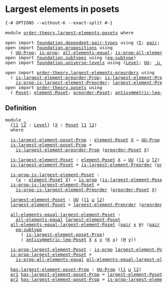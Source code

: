 # Largest elements in posets

<pre class="Agda"><a id="39" class="Symbol">{-#</a> <a id="43" class="Keyword">OPTIONS</a> <a id="51" class="Pragma">--without-K</a> <a id="63" class="Pragma">--exact-split</a> <a id="77" class="Symbol">#-}</a>

<a id="82" class="Keyword">module</a> <a id="89" href="order-theory.largest-elements-posets.html" class="Module">order-theory.largest-elements-posets</a> <a id="126" class="Keyword">where</a>

<a id="133" class="Keyword">open</a> <a id="138" class="Keyword">import</a> <a id="145" href="foundation.dependent-pair-types.html" class="Module">foundation.dependent-pair-types</a> <a id="177" class="Keyword">using</a> <a id="183" class="Symbol">(</a><a id="184" href="foundation-core.dependent-pair-types.html#502" class="Record">Σ</a><a id="185" class="Symbol">;</a> <a id="187" href="foundation-core.dependent-pair-types.html#575" class="InductiveConstructor">pair</a><a id="191" class="Symbol">;</a> <a id="193" href="foundation-core.dependent-pair-types.html#592" class="Field">pr1</a><a id="196" class="Symbol">;</a> <a id="198" href="foundation-core.dependent-pair-types.html#604" class="Field">pr2</a><a id="201" class="Symbol">)</a>
<a id="203" class="Keyword">open</a> <a id="208" class="Keyword">import</a> <a id="215" href="foundation.propositions.html" class="Module">foundation.propositions</a> <a id="239" class="Keyword">using</a>
  <a id="247" class="Symbol">(</a> <a id="249" href="foundation-core.propositions.html#1380" class="Function">UU-Prop</a><a id="256" class="Symbol">;</a> <a id="258" href="foundation-core.propositions.html#1295" class="Function">is-prop</a><a id="265" class="Symbol">;</a> <a id="267" href="foundation-core.propositions.html#2193" class="Function">all-elements-equal</a><a id="285" class="Symbol">;</a> <a id="287" href="foundation-core.propositions.html#2393" class="Function">is-prop-all-elements-equal</a><a id="313" class="Symbol">)</a>
<a id="315" class="Keyword">open</a> <a id="320" class="Keyword">import</a> <a id="327" href="foundation.subtypes.html" class="Module">foundation.subtypes</a> <a id="347" class="Keyword">using</a> <a id="353" class="Symbol">(</a><a id="354" href="foundation-core.subtypes.html#3381" class="Function">eq-subtype</a><a id="364" class="Symbol">)</a>
<a id="366" class="Keyword">open</a> <a id="371" class="Keyword">import</a> <a id="378" href="foundation.universe-levels.html" class="Module">foundation.universe-levels</a> <a id="405" class="Keyword">using</a> <a id="411" class="Symbol">(</a><a id="412" href="Agda.Primitive.html#597" class="Postulate">Level</a><a id="417" class="Symbol">;</a> <a id="419" href="foundation-core.universe-levels.html#222" class="Primitive">UU</a><a id="421" class="Symbol">;</a> <a id="423" href="Agda.Primitive.html#810" class="Primitive Operator">_⊔_</a><a id="426" class="Symbol">)</a>

<a id="429" class="Keyword">open</a> <a id="434" class="Keyword">import</a> <a id="441" href="order-theory.largest-elements-preorders.html" class="Module">order-theory.largest-elements-preorders</a> <a id="481" class="Keyword">using</a>
  <a id="489" class="Symbol">(</a> <a id="491" href="order-theory.largest-elements-preorders.html#549" class="Function">is-largest-element-preorder-Prop</a><a id="523" class="Symbol">;</a> <a id="525" href="order-theory.largest-elements-preorders.html#729" class="Function">is-largest-element-Preorder</a><a id="552" class="Symbol">;</a>
    <a id="558" href="order-theory.largest-elements-preorders.html#877" class="Function">is-prop-is-largest-element-Preorder</a><a id="593" class="Symbol">;</a> <a id="595" href="order-theory.largest-elements-preorders.html#1090" class="Function">largest-element-Preorder</a><a id="619" class="Symbol">)</a>
<a id="621" class="Keyword">open</a> <a id="626" class="Keyword">import</a> <a id="633" href="order-theory.posets.html" class="Module">order-theory.posets</a> <a id="653" class="Keyword">using</a>
  <a id="661" class="Symbol">(</a> <a id="663" href="order-theory.posets.html#731" class="Function">Poset</a><a id="668" class="Symbol">;</a> <a id="670" href="order-theory.posets.html#1145" class="Function">element-Poset</a><a id="683" class="Symbol">;</a> <a id="685" href="order-theory.posets.html#1761" class="Function">preorder-Poset</a><a id="699" class="Symbol">;</a> <a id="701" href="order-theory.posets.html#1983" class="Function">antisymmetric-leq-Poset</a><a id="724" class="Symbol">)</a>
</pre>
## Definition

<pre class="Agda"><a id="754" class="Keyword">module</a> <a id="761" href="order-theory.largest-elements-posets.html#761" class="Module">_</a>
  <a id="765" class="Symbol">{</a><a id="766" href="order-theory.largest-elements-posets.html#766" class="Bound">l1</a> <a id="769" href="order-theory.largest-elements-posets.html#769" class="Bound">l2</a> <a id="772" class="Symbol">:</a> <a id="774" href="Agda.Primitive.html#597" class="Postulate">Level</a><a id="779" class="Symbol">}</a> <a id="781" class="Symbol">(</a><a id="782" href="order-theory.largest-elements-posets.html#782" class="Bound">X</a> <a id="784" class="Symbol">:</a> <a id="786" href="order-theory.posets.html#731" class="Function">Poset</a> <a id="792" href="order-theory.largest-elements-posets.html#766" class="Bound">l1</a> <a id="795" href="order-theory.largest-elements-posets.html#769" class="Bound">l2</a><a id="797" class="Symbol">)</a>
  <a id="801" class="Keyword">where</a>

  <a id="810" href="order-theory.largest-elements-posets.html#810" class="Function">is-largest-element-poset-Prop</a> <a id="840" class="Symbol">:</a> <a id="842" href="order-theory.posets.html#1145" class="Function">element-Poset</a> <a id="856" href="order-theory.largest-elements-posets.html#782" class="Bound">X</a> <a id="858" class="Symbol">→</a> <a id="860" href="foundation-core.propositions.html#1380" class="Function">UU-Prop</a> <a id="868" class="Symbol">(</a><a id="869" href="order-theory.largest-elements-posets.html#766" class="Bound">l1</a> <a id="872" href="Agda.Primitive.html#810" class="Primitive Operator">⊔</a> <a id="874" href="order-theory.largest-elements-posets.html#769" class="Bound">l2</a><a id="876" class="Symbol">)</a>
  <a id="880" href="order-theory.largest-elements-posets.html#810" class="Function">is-largest-element-poset-Prop</a> <a id="910" class="Symbol">=</a>
    <a id="916" href="order-theory.largest-elements-preorders.html#549" class="Function">is-largest-element-preorder-Prop</a> <a id="949" class="Symbol">(</a><a id="950" href="order-theory.posets.html#1761" class="Function">preorder-Poset</a> <a id="965" href="order-theory.largest-elements-posets.html#782" class="Bound">X</a><a id="966" class="Symbol">)</a>

  <a id="971" href="order-theory.largest-elements-posets.html#971" class="Function">is-largest-element-Poset</a> <a id="996" class="Symbol">:</a> <a id="998" href="order-theory.posets.html#1145" class="Function">element-Poset</a> <a id="1012" href="order-theory.largest-elements-posets.html#782" class="Bound">X</a> <a id="1014" class="Symbol">→</a> <a id="1016" href="foundation-core.universe-levels.html#222" class="Primitive">UU</a> <a id="1019" class="Symbol">(</a><a id="1020" href="order-theory.largest-elements-posets.html#766" class="Bound">l1</a> <a id="1023" href="Agda.Primitive.html#810" class="Primitive Operator">⊔</a> <a id="1025" href="order-theory.largest-elements-posets.html#769" class="Bound">l2</a><a id="1027" class="Symbol">)</a>
  <a id="1031" href="order-theory.largest-elements-posets.html#971" class="Function">is-largest-element-Poset</a> <a id="1056" class="Symbol">=</a> <a id="1058" href="order-theory.largest-elements-preorders.html#729" class="Function">is-largest-element-Preorder</a> <a id="1086" class="Symbol">(</a><a id="1087" href="order-theory.posets.html#1761" class="Function">preorder-Poset</a> <a id="1102" href="order-theory.largest-elements-posets.html#782" class="Bound">X</a><a id="1103" class="Symbol">)</a>

  <a id="1108" href="order-theory.largest-elements-posets.html#1108" class="Function">is-prop-is-largest-element-Poset</a> <a id="1141" class="Symbol">:</a>
    <a id="1147" class="Symbol">(</a><a id="1148" href="order-theory.largest-elements-posets.html#1148" class="Bound">x</a> <a id="1150" class="Symbol">:</a> <a id="1152" href="order-theory.posets.html#1145" class="Function">element-Poset</a> <a id="1166" href="order-theory.largest-elements-posets.html#782" class="Bound">X</a><a id="1167" class="Symbol">)</a> <a id="1169" class="Symbol">→</a> <a id="1171" href="foundation-core.propositions.html#1295" class="Function">is-prop</a> <a id="1179" class="Symbol">(</a><a id="1180" href="order-theory.largest-elements-posets.html#971" class="Function">is-largest-element-Poset</a> <a id="1205" href="order-theory.largest-elements-posets.html#1148" class="Bound">x</a><a id="1206" class="Symbol">)</a>
  <a id="1210" href="order-theory.largest-elements-posets.html#1108" class="Function">is-prop-is-largest-element-Poset</a> <a id="1243" class="Symbol">=</a>
    <a id="1249" href="order-theory.largest-elements-preorders.html#877" class="Function">is-prop-is-largest-element-Preorder</a> <a id="1285" class="Symbol">(</a><a id="1286" href="order-theory.posets.html#1761" class="Function">preorder-Poset</a> <a id="1301" href="order-theory.largest-elements-posets.html#782" class="Bound">X</a><a id="1302" class="Symbol">)</a>

  <a id="1307" href="order-theory.largest-elements-posets.html#1307" class="Function">largest-element-Poset</a> <a id="1329" class="Symbol">:</a> <a id="1331" href="foundation-core.universe-levels.html#222" class="Primitive">UU</a> <a id="1334" class="Symbol">(</a><a id="1335" href="order-theory.largest-elements-posets.html#766" class="Bound">l1</a> <a id="1338" href="Agda.Primitive.html#810" class="Primitive Operator">⊔</a> <a id="1340" href="order-theory.largest-elements-posets.html#769" class="Bound">l2</a><a id="1342" class="Symbol">)</a>
  <a id="1346" href="order-theory.largest-elements-posets.html#1307" class="Function">largest-element-Poset</a> <a id="1368" class="Symbol">=</a> <a id="1370" href="order-theory.largest-elements-preorders.html#1090" class="Function">largest-element-Preorder</a> <a id="1395" class="Symbol">(</a><a id="1396" href="order-theory.posets.html#1761" class="Function">preorder-Poset</a> <a id="1411" href="order-theory.largest-elements-posets.html#782" class="Bound">X</a><a id="1412" class="Symbol">)</a>

  <a id="1417" href="order-theory.largest-elements-posets.html#1417" class="Function">all-elements-equal-largest-element-Poset</a> <a id="1458" class="Symbol">:</a>
    <a id="1464" href="foundation-core.propositions.html#2193" class="Function">all-elements-equal</a> <a id="1483" href="order-theory.largest-elements-posets.html#1307" class="Function">largest-element-Poset</a>
  <a id="1507" href="order-theory.largest-elements-posets.html#1417" class="Function">all-elements-equal-largest-element-Poset</a> <a id="1548" class="Symbol">(</a><a id="1549" href="foundation-core.dependent-pair-types.html#575" class="InductiveConstructor">pair</a> <a id="1554" href="order-theory.largest-elements-posets.html#1554" class="Bound">x</a> <a id="1556" href="order-theory.largest-elements-posets.html#1556" class="Bound">H</a><a id="1557" class="Symbol">)</a> <a id="1559" class="Symbol">(</a><a id="1560" href="foundation-core.dependent-pair-types.html#575" class="InductiveConstructor">pair</a> <a id="1565" href="order-theory.largest-elements-posets.html#1565" class="Bound">y</a> <a id="1567" href="order-theory.largest-elements-posets.html#1567" class="Bound">K</a><a id="1568" class="Symbol">)</a> <a id="1570" class="Symbol">=</a>
    <a id="1576" href="foundation-core.subtypes.html#3381" class="Function">eq-subtype</a>
      <a id="1593" class="Symbol">(</a> <a id="1595" href="order-theory.largest-elements-posets.html#810" class="Function">is-largest-element-poset-Prop</a><a id="1624" class="Symbol">)</a>
      <a id="1632" class="Symbol">(</a> <a id="1634" href="order-theory.posets.html#1983" class="Function">antisymmetric-leq-Poset</a> <a id="1658" href="order-theory.largest-elements-posets.html#782" class="Bound">X</a> <a id="1660" href="order-theory.largest-elements-posets.html#1554" class="Bound">x</a> <a id="1662" href="order-theory.largest-elements-posets.html#1565" class="Bound">y</a> <a id="1664" class="Symbol">(</a><a id="1665" href="order-theory.largest-elements-posets.html#1567" class="Bound">K</a> <a id="1667" href="order-theory.largest-elements-posets.html#1554" class="Bound">x</a><a id="1668" class="Symbol">)</a> <a id="1670" class="Symbol">(</a><a id="1671" href="order-theory.largest-elements-posets.html#1556" class="Bound">H</a> <a id="1673" href="order-theory.largest-elements-posets.html#1565" class="Bound">y</a><a id="1674" class="Symbol">))</a>

  <a id="1680" href="order-theory.largest-elements-posets.html#1680" class="Function">is-prop-largest-element-Poset</a> <a id="1710" class="Symbol">:</a> <a id="1712" href="foundation-core.propositions.html#1295" class="Function">is-prop</a> <a id="1720" href="order-theory.largest-elements-posets.html#1307" class="Function">largest-element-Poset</a>
  <a id="1744" href="order-theory.largest-elements-posets.html#1680" class="Function">is-prop-largest-element-Poset</a> <a id="1774" class="Symbol">=</a>
    <a id="1780" href="foundation-core.propositions.html#2393" class="Function">is-prop-all-elements-equal</a> <a id="1807" href="order-theory.largest-elements-posets.html#1417" class="Function">all-elements-equal-largest-element-Poset</a>

  <a id="1851" href="order-theory.largest-elements-posets.html#1851" class="Function">has-largest-element-poset-Prop</a> <a id="1882" class="Symbol">:</a> <a id="1884" href="foundation-core.propositions.html#1380" class="Function">UU-Prop</a> <a id="1892" class="Symbol">(</a><a id="1893" href="order-theory.largest-elements-posets.html#766" class="Bound">l1</a> <a id="1896" href="Agda.Primitive.html#810" class="Primitive Operator">⊔</a> <a id="1898" href="order-theory.largest-elements-posets.html#769" class="Bound">l2</a><a id="1900" class="Symbol">)</a>
  <a id="1904" href="foundation-core.dependent-pair-types.html#592" class="Field">pr1</a> <a id="1908" href="order-theory.largest-elements-posets.html#1851" class="Function">has-largest-element-poset-Prop</a> <a id="1939" class="Symbol">=</a> <a id="1941" href="order-theory.largest-elements-posets.html#1307" class="Function">largest-element-Poset</a>
  <a id="1965" href="foundation-core.dependent-pair-types.html#604" class="Field">pr2</a> <a id="1969" href="order-theory.largest-elements-posets.html#1851" class="Function">has-largest-element-poset-Prop</a> <a id="2000" class="Symbol">=</a> <a id="2002" href="order-theory.largest-elements-posets.html#1680" class="Function">is-prop-largest-element-Poset</a>
</pre>